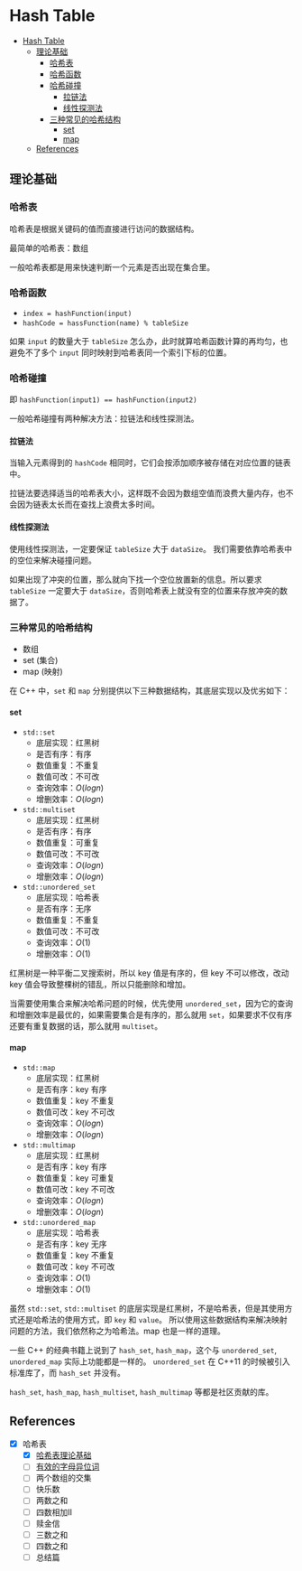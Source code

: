 # Hash Table

- [Hash Table](#hash-table)
  - [理论基础](#理论基础)
    - [哈希表](#哈希表)
    - [哈希函数](#哈希函数)
    - [哈希碰撞](#哈希碰撞)
      - [拉链法](#拉链法)
      - [线性探测法](#线性探测法)
    - [三种常见的哈希结构](#三种常见的哈希结构)
      - [set](#set)
      - [map](#map)
  - [References](#references)

## 理论基础

### 哈希表

哈希表是根据关键码的值而直接进行访问的数据结构。

最简单的哈希表：数组

一般哈希表都是用来快速判断一个元素是否出现在集合里。

### 哈希函数

- `index = hashFunction(input)`
- `hashCode = hassFunction(name) % tableSize`

如果 `input` 的数量大于 `tableSize` 怎么办，此时就算哈希函数计算的再均匀，也避免不了多个
`input` 同时映射到哈希表同一个索引下标的位置。

### 哈希碰撞

即 `hashFunction(input1) == hashFunction(input2)`

一般哈希碰撞有两种解决方法：拉链法和线性探测法。

#### 拉链法

当输入元素得到的 `hashCode` 相同时，它们会按添加顺序被存储在对应位置的链表中。

拉链法要选择适当的哈希表大小，这样既不会因为数组空值而浪费大量内存，也不会因为链表太长而在查找上浪费太多时间。

#### 线性探测法

使用线性探测法，一定要保证 `tableSize` 大于 `dataSize`。 我们需要依靠哈希表中的空位来解决碰撞问题。

如果出现了冲突的位置，那么就向下找一个空位放置新的信息。所以要求 `tableSize`
一定要大于 `dataSize`，否则哈希表上就没有空的位置来存放冲突的数据了。

### 三种常见的哈希结构

- 数组
- set (集合)
- map (映射)

在 C++ 中，`set` 和 `map` 分别提供以下三种数据结构，其底层实现以及优劣如下：

#### set

- `std::set`
  - 底层实现：红黑树
  - 是否有序：有序
  - 数值重复：不重复
  - 数值可改：不可改
  - 查询效率：$O(logn)$
  - 增删效率：$O(logn)$
- `std::multiset`
  - 底层实现：红黑树
  - 是否有序：有序
  - 数值重复：可重复
  - 数值可改：不可改
  - 查询效率：$O(logn)$
  - 增删效率：$O(logn)$
- `std::unordered_set`
  - 底层实现：哈希表
  - 是否有序：无序
  - 数值重复：不重复
  - 数值可改：不可改
  - 查询效率：$O(1)$
  - 增删效率：$O(1)$

红黑树是一种平衡二叉搜索树，所以 key 值是有序的，但 key 不可以修改，改动 key
值会导致整棵树的错乱，所以只能删除和增加。

当需要使用集合来解决哈希问题的时候，优先使用 `unordered_set`，因为它的查询和增删效率是最优的，如果需要集合是有序的，那么就用
`set`，如果要求不仅有序还要有重复数据的话，那么就用 `multiset`。

#### map

- `std::map`
  - 底层实现：红黑树
  - 是否有序：key 有序
  - 数值重复：key 不重复
  - 数值可改：key 不可改
  - 查询效率：$O(logn)$
  - 增删效率：$O(logn)$
- `std::multimap`
  - 底层实现：红黑树
  - 是否有序：key 有序
  - 数值重复：key 可重复
  - 数值可改：key 不可改
  - 查询效率：$O(logn)$
  - 增删效率：$O(logn)$
- `std::unordered_map`
  - 底层实现：哈希表
  - 是否有序：key 无序
  - 数值重复：key 不重复
  - 数值可改：key 不可改
  - 查询效率：$O(1)$
  - 增删效率：$O(1)$

虽然 `std::set`, `std::multiset` 的底层实现是红黑树，不是哈希表，但是其使用方式还是哈希法的使用方式，即 `key` 和 `value`。
所以使用这些数据结构来解决映射问题的方法，我们依然称之为哈希法。map 也是一样的道理。

一些 C++ 的经典书籍上说到了 `hash_set`, `hash_map`，这个与 `unordered_set`,
`unordered_map` 实际上功能都是一样的。
`unordered_set` 在 C++11 的时候被引入标准库了，而 `hash_set` 并没有。

`hash_set`, `hash_map`, `hash_multiset`, `hash_multimap` 等都是社区贡献的库。

## References

- [x] 哈希表
  - [x] [哈希表理论基础](https://programmercarl.com/%E5%93%88%E5%B8%8C%E8%A1%A8%E7%90%86%E8%AE%BA%E5%9F%BA%E7%A1%80.html)
  - [ ] [有效的字母异位词](https://programmercarl.com/0242.%E6%9C%89%E6%95%88%E7%9A%84%E5%AD%97%E6%AF%8D%E5%BC%82%E4%BD%8D%E8%AF%8D.html)
  - [ ] 两个数组的交集
  - [ ] 快乐数
  - [ ] 两数之和
  - [ ] 四数相加II
  - [ ] 赎金信
  - [ ] 三数之和
  - [ ] 四数之和
  - [ ] 总结篇

